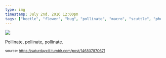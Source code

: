 ```yaml
---
type: img
timestamp: July 2nd, 2016 12:00pm
tags: ["beetle", "flower", "bug", "pollinate", "macro", "scuttle", "photography"]
---
```

<img src="https://saturdayxiii.github.io/media/media/146807870671.gif"/>
                                                                                          
Pollinate, pollinate, pollinate.
 
                                    
                
                
                
                
                                
<small>source: https://saturdayxiii.tumblr.com/post/146807870671</small>